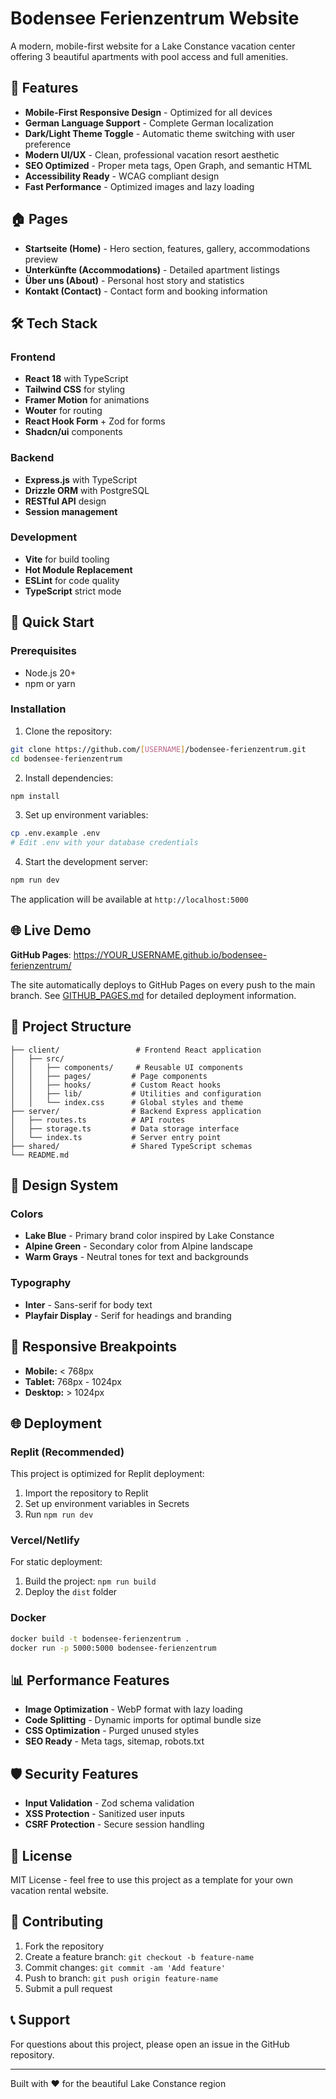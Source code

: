 # Bodensee Ferienzentrum Website

A modern, mobile-first website for a Lake Constance vacation center offering 3 beautiful apartments with pool access and full amenities.

## 🌟 Features

- **Mobile-First Responsive Design** - Optimized for all devices
- **German Language Support** - Complete German localization
- **Dark/Light Theme Toggle** - Automatic theme switching with user preference
- **Modern UI/UX** - Clean, professional vacation resort aesthetic
- **SEO Optimized** - Proper meta tags, Open Graph, and semantic HTML
- **Accessibility Ready** - WCAG compliant design
- **Fast Performance** - Optimized images and lazy loading

## 🏠 Pages

- **Startseite (Home)** - Hero section, features, gallery, accommodations preview
- **Unterkünfte (Accommodations)** - Detailed apartment listings
- **Über uns (About)** - Personal host story and statistics
- **Kontakt (Contact)** - Contact form and booking information

## 🛠 Tech Stack

### Frontend
- **React 18** with TypeScript
- **Tailwind CSS** for styling
- **Framer Motion** for animations
- **Wouter** for routing
- **React Hook Form** + Zod for forms
- **Shadcn/ui** components

### Backend
- **Express.js** with TypeScript
- **Drizzle ORM** with PostgreSQL
- **RESTful API** design
- **Session management**

### Development
- **Vite** for build tooling
- **Hot Module Replacement**
- **ESLint** for code quality
- **TypeScript** strict mode

## 🚀 Quick Start

### Prerequisites
- Node.js 20+
- npm or yarn

### Installation

1. Clone the repository:
```bash
git clone https://github.com/[USERNAME]/bodensee-ferienzentrum.git
cd bodensee-ferienzentrum
```

2. Install dependencies:
```bash
npm install
```

3. Set up environment variables:
```bash
cp .env.example .env
# Edit .env with your database credentials
```

4. Start the development server:
```bash
npm run dev
```

The application will be available at `http://localhost:5000`

## 🌐 Live Demo

**GitHub Pages**: https://YOUR_USERNAME.github.io/bodensee-ferienzentrum/

The site automatically deploys to GitHub Pages on every push to the main branch. See [GITHUB_PAGES.md](GITHUB_PAGES.md) for detailed deployment information.

## 📁 Project Structure

```
├── client/                 # Frontend React application
│   ├── src/
│   │   ├── components/     # Reusable UI components
│   │   ├── pages/         # Page components
│   │   ├── hooks/         # Custom React hooks
│   │   ├── lib/           # Utilities and configuration
│   │   └── index.css      # Global styles and theme
├── server/                # Backend Express application
│   ├── routes.ts          # API routes
│   ├── storage.ts         # Data storage interface
│   └── index.ts           # Server entry point
├── shared/                # Shared TypeScript schemas
└── README.md
```

## 🎨 Design System

### Colors
- **Lake Blue** - Primary brand color inspired by Lake Constance
- **Alpine Green** - Secondary color from Alpine landscape
- **Warm Grays** - Neutral tones for text and backgrounds

### Typography
- **Inter** - Sans-serif for body text
- **Playfair Display** - Serif for headings and branding

## 📱 Responsive Breakpoints

- **Mobile:** < 768px
- **Tablet:** 768px - 1024px  
- **Desktop:** > 1024px

## 🌐 Deployment

### Replit (Recommended)
This project is optimized for Replit deployment:

1. Import the repository to Replit
2. Set up environment variables in Secrets
3. Run `npm run dev`

### Vercel/Netlify
For static deployment:

1. Build the project: `npm run build`
2. Deploy the `dist` folder

### Docker
```bash
docker build -t bodensee-ferienzentrum .
docker run -p 5000:5000 bodensee-ferienzentrum
```

## 📊 Performance Features

- **Image Optimization** - WebP format with lazy loading
- **Code Splitting** - Dynamic imports for optimal bundle size
- **CSS Optimization** - Purged unused styles
- **SEO Ready** - Meta tags, sitemap, robots.txt

## 🛡 Security Features

- **Input Validation** - Zod schema validation
- **XSS Protection** - Sanitized user inputs
- **CSRF Protection** - Secure session handling

## 📄 License

MIT License - feel free to use this project as a template for your own vacation rental website.

## 🤝 Contributing

1. Fork the repository
2. Create a feature branch: `git checkout -b feature-name`
3. Commit changes: `git commit -am 'Add feature'`
4. Push to branch: `git push origin feature-name`
5. Submit a pull request

## 📞 Support

For questions about this project, please open an issue in the GitHub repository.

---

Built with ❤️ for the beautiful Lake Constance region